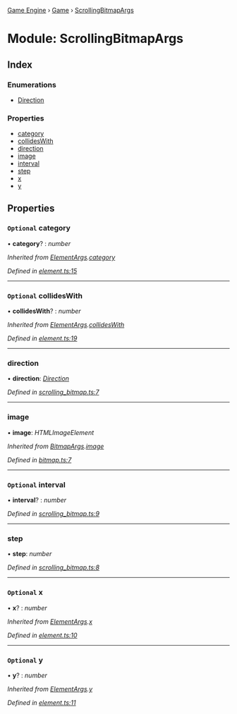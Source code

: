 [Game Engine](../README.md) › [Game](game.md) › [ScrollingBitmapArgs](game.scrollingbitmapargs.md)

# Module: ScrollingBitmapArgs

## Index

### Enumerations

* [Direction](../enums/game.scrollingbitmapargs.direction.md)

### Properties

* [category](game.scrollingbitmapargs.md#optional-category)
* [collidesWith](game.scrollingbitmapargs.md#optional-collideswith)
* [direction](game.scrollingbitmapargs.md#direction)
* [image](game.scrollingbitmapargs.md#image)
* [interval](game.scrollingbitmapargs.md#optional-interval)
* [step](game.scrollingbitmapargs.md#step)
* [x](game.scrollingbitmapargs.md#optional-x)
* [y](game.scrollingbitmapargs.md#optional-y)

## Properties

### `Optional` category

• **category**? : *number*

*Inherited from [ElementArgs](../interfaces/game.elementargs.md).[category](../interfaces/game.elementargs.md#optional-category)*

*Defined in [element.ts:15](https://github.com/noobiept/game_engine/blob/625c324/source/element.ts#L15)*

___

### `Optional` collidesWith

• **collidesWith**? : *number*

*Inherited from [ElementArgs](../interfaces/game.elementargs.md).[collidesWith](../interfaces/game.elementargs.md#optional-collideswith)*

*Defined in [element.ts:19](https://github.com/noobiept/game_engine/blob/625c324/source/element.ts#L19)*

___

###  direction

• **direction**: *[Direction](../enums/game.scrollingbitmapargs.direction.md)*

*Defined in [scrolling_bitmap.ts:7](https://github.com/noobiept/game_engine/blob/625c324/source/scrolling_bitmap.ts#L7)*

___

###  image

• **image**: *HTMLImageElement*

*Inherited from [BitmapArgs](../interfaces/game.bitmapargs.md).[image](../interfaces/game.bitmapargs.md#image)*

*Defined in [bitmap.ts:7](https://github.com/noobiept/game_engine/blob/625c324/source/bitmap.ts#L7)*

___

### `Optional` interval

• **interval**? : *number*

*Defined in [scrolling_bitmap.ts:9](https://github.com/noobiept/game_engine/blob/625c324/source/scrolling_bitmap.ts#L9)*

___

###  step

• **step**: *number*

*Defined in [scrolling_bitmap.ts:8](https://github.com/noobiept/game_engine/blob/625c324/source/scrolling_bitmap.ts#L8)*

___

### `Optional` x

• **x**? : *number*

*Inherited from [ElementArgs](../interfaces/game.elementargs.md).[x](../interfaces/game.elementargs.md#optional-x)*

*Defined in [element.ts:10](https://github.com/noobiept/game_engine/blob/625c324/source/element.ts#L10)*

___

### `Optional` y

• **y**? : *number*

*Inherited from [ElementArgs](../interfaces/game.elementargs.md).[y](../interfaces/game.elementargs.md#optional-y)*

*Defined in [element.ts:11](https://github.com/noobiept/game_engine/blob/625c324/source/element.ts#L11)*

